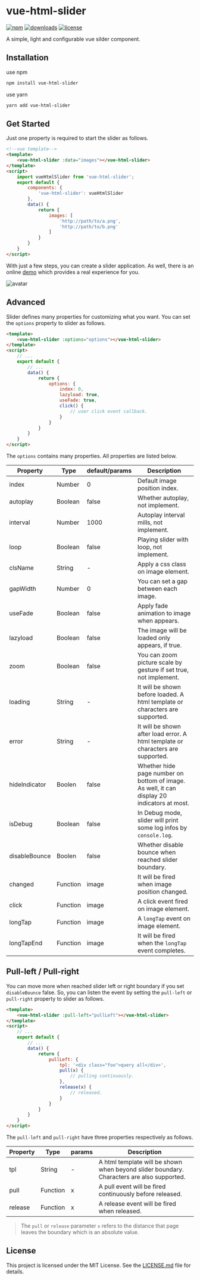 # vue-html-slider

[![npm][npm]][npm-url] 
[![downloads][downloads]][downloads-url]
[![license][license]][license-url]

A simple, light and configurable vue silder component.

[npm]: https://img.shields.io/npm/v/vue-html-slider.svg
[npm-url]: https://www.npmjs.com/package/vue-html-slider
[downloads]: https://img.shields.io/npm/dm/vue-html-slider.svg
[downloads-url]: https://npmcharts.com/compare/vue-html-slider?minimal=true
[license]: https://img.shields.io/npm/l/vue-html-slider.svg
[license-url]:https://github.com/git-onepixel/vue-html-slider/blob/master/LICENSE

## Installation
use npm
``` bash
npm install vue-html-slider
```
use yarn
``` bash
yarn add vue-html-slider
```

## Get Started
Just one property is required to start the slider as follows.
``` html
<!--vue template-->
<template> 
    <vue-html-slider :data="images"></vue-html-slider>
</template>
<script>
    import vueHtmlSlider from 'vue-html-slider';
    export default {
        components: {
            'vue-html-slider': vueHtmlSlider
        },
        data() {
            return {
                images: [
                    'http://path/to/a.png',
                    'http://path/to/b.png'
                ]
            }
        }
    }
</script>
```
With just a few steps, you can create a slider application. As well, there is an online [demo](https://www.duqianduan.com/slider/index.html) which provides a real experience for you. 

![avatar](https://static.duqianduan.com/slider/qrcode.png)
 
## Advanced
Slider defines many properties for customizing what you want. You can set the `options` property to slider as follows.

``` html
<template> 
    <vue-html-slider :options="options"></vue-html-slider>
</template>
<script>
    // ...
    export default {
        // ...
        data() {
            return {
                options: {
                    index: 0,
                    lazyload: true,
                    useFade: true,
                    click() {
                        // user click event callback.
                    }
                }
            }
        }
    }
</script>
```

The `options` contains many properties. All properties are listed below.

| Property | Type | default/params | Description | 
| ------ | ------ | ------ | ------ | 
| index | Number | 0 |  Default image position index. |
| autoplay | Boolean | false | Whether autoplay, not implement. |
| interval | Number | 1000 |  Autoplay interval mills, not implement. |
| loop | Boolean | false | Playing slider with loop, not implement. |
| clsName | String | - | Apply a css class on image element. | 
| gapWidth | Number | 0 | You can set a gap between each image.|
| useFade | Boolean | false | Apply fade animation to image when appears. |
| lazyload | Boolean | false | The image will be loaded only appears, if true. |
| zoom | Boolean | false | You can zoom picture scale by gesture if set true, not implement.|
| loading | String | - | It will be shown before loaded. A html template or characters are supported.| 
| error | String | - | It will be shown after load error. A html template or characters are supported.|   
| hideIndicator | Boolen | false | Whether hide page number on bottom of image. As well, it can display 20 indicators at most.| 
| isDebug | Boolean | false | In Debug mode, slider will print some log infos by `console.log`. |
| disableBounce | Boolen | false | Whether disable bounce when reached slider boundary. |
| changed | Function | image |  It will be fired when image position changed. |
| click | Function | image | A click event fired on image element. |
| longTap | Function | image |  A `longTap` event on image element. |
| longTapEnd | Function | image | It will be fired when the `longTap` event completes. |

## Pull-left / Pull-right
You can move more when reached slider left or right boundary if you set `disableBounce` false. So, you can listen the event by setting the `pull-left` or `pull-right` property to slider as follows.

``` html
<template>
    <vue-html-slider :pull-left="pullLeft"></vue-html-slider>
</template>
<script>
    // ...
    export default {
        // ...
        data() {
            return {
                pullLeft: {
                    tpl: '<div class="foo">query all</div>',
                    pull(x) {
                        // pulling continuously.
                    },
                    release(x) {
                        // released.
                    }
                }
            }
        }
    }
</script>
```
The `pull-left` and `pull-right` have three properties respectively as follows.

| Property | Type | params | Description | 
| ------ | ------ | ------ | ------ | 
| tpl | String | - |  A html template will be shown when beyond slider boundary. Characters are also supported. |
| pull | Function | x | A pull event will be fired continuously before released. |
| release | Function | x | A release event will be fired when released. |

> The `pull` or `release` parameter `x` refers to the distance that page leaves the boundary which is an absolute value.

## License
This project is licensed under the MIT License.
See the [LICENSE.md](https://github.com/git-onepixel/vue-html-slider/blob/master/LICENSE) file for details.